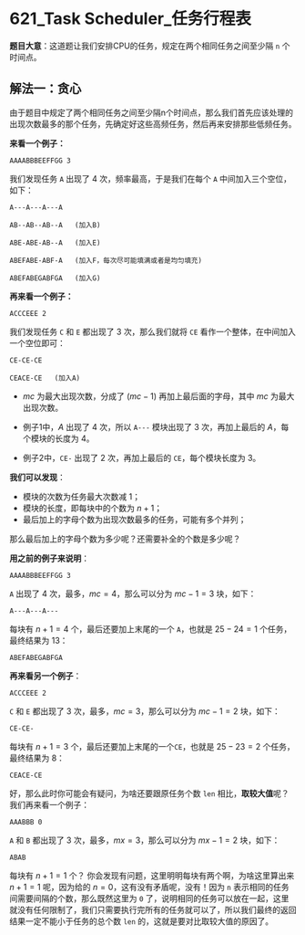 # 621_Task Scheduler_任务行程表

**题目大意**：这道题让我们安排CPU的任务，规定在两个相同任务之间至少隔 `n` 个时间点。

## 解法一：贪心

由于题目中规定了两个相同任务之间至少隔n个时间点，那么我们首先应该处理的出现次数最多的那个任务，先确定好这些高频任务，然后再来安排那些低频任务。

**来看一个例子：**

`AAAABBBEEFFGG 3`

我们发现任务 `A` 出现了 $4$ 次，频率最高，于是我们在每个 `A` 中间加入三个空位，如下：

```
A---A---A---A

AB--AB--AB--A   (加入B)

ABE-ABE-AB--A   (加入E)

ABEFABE-ABF-A   (加入F，每次尽可能填满或者是均匀填充)

ABEFABEGABFGA   (加入G)
```

**再来看一个例子：**

`ACCCEEE 2`

我们发现任务 `C` 和 `E` 都出现了 $3$ 次，那么我们就将 `CE` 看作一个整体，在中间加入一个空位即可：

```
CE-CE-CE

CEACE-CE   (加入A)
```

- $mc$ 为最大出现次数，分成了 $(mc - 1)$ 再加上最后面的字母，其中 $mc$ 为最大出现次数。

- 例子1中，$A$ 出现了 $4$ 次，所以 `A---` 模块出现了 $3$ 次，再加上最后的 $A$，每个模块的长度为 $4$。

- 例子2中，`CE-` 出现了 $2$ 次，再加上最后的 `CE`，每个模块长度为 $3$。

**我们可以发现**：

- 模块的次数为任务最大次数减 $1$；
- 模块的长度，即每块中的个数为 $n + 1$；
- 最后加上的字母个数为出现次数最多的任务，可能有多个并列；

那么最后加上的字母个数为多少呢？还需要补全的个数是多少呢？

**用之前的例子来说明**：

`AAAABBBEEFFGG 3`

`A` 出现了 $4$ 次，最多，$mc=4$，那么可以分为 $mc-1=3$ 块，如下：

```
A---A---A---
```

每块有 $n+1=4$ 个，最后还要加上末尾的一个 `A`，也就是 $25-24=1$ 个任务，最终结果为 $13$：

```
ABEFABEGABFGA
```

**再来看另一个例子**：

`ACCCEEE 2`

`C` 和 `E` 都出现了 $3$ 次，最多，$mc=3$，那么可以分为 $mc-1=2$ 块，如下：

```
CE-CE-
```

每块有 $n+1=3$ 个，最后还要加上末尾的一个`CE`，也就是 $25-23=2$ 个任务，最终结果为 $8$：

```
CEACE-CE
```

好，那么此时你可能会有疑问，为啥还要跟原任务个数 `len` 相比，**取较大值**呢？我们再来看一个例子：

`AAABBB 0`

`A` 和 `B` 都出现了 $3$ 次，最多，$mx=3$，那么可以分为 $mx-1=2$ 块，如下：

`ABAB`

每块有 $n+1=1$ 个？
你会发现有问题，这里明明每块有两个啊，为啥这里算出来 $n+1=1$ 呢，因为给的 $n=0$，这有没有矛盾呢，没有！因为 `n` 表示相同的任务间需要间隔的个数，那么既然这里为 `0` 了，说明相同的任务可以放在一起，这里就没有任何限制了，我们只需要执行完所有的任务就可以了，所以我们最终的返回结果一定不能小于任务的总个数 `len` 的，这就是要对比取较大值的原因了。
